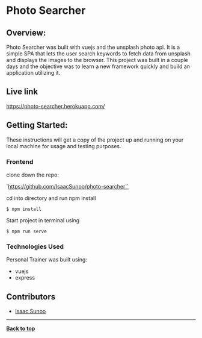# Photo Searcher

## Overview:
Photo Searcher was built with vuejs and the unsplash photo api.  It is a simple SPA that lets the user search keywords to fetch data from unsplash and displays the images to the browser. This project was built in a couple days and the objective was to learn a new framework quickly and build an application utilizing it.

## Live link
 https://photo-searcher.herokuapp.com/

## Getting Started:

These instructions will get a copy of the project up and running on your local machine for usage and testing purposes.

### Frontend
clone down the repo:

`https://github.com/IsaacSunoo/photo-searcher``

cd into directory and run npm install

```$ npm install```

Start project in terminal using

```$ npm run serve```

### Technologies Used
Personal Trainer was built using:
- vuejs
- express

## Contributors
- [Isaac Sunoo](https://github.com/IsaacSunoo)

---
**[Back to top](https://github.com/IsaacSunoo/photo-searcher/blob/master/README.md#photo-searcher)**
